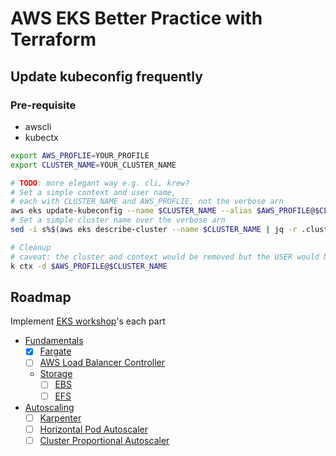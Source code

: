 # AWS EKS Better Practice with Terraform

## Update kubeconfig **frequently**

### Pre-requisite

- awscli
- kubectx

```sh
export AWS_PROFLIE=YOUR_PROFILE
export CLUSTER_NAME=YOUR_CLUSTER_NAME

# TODO: more elegant way e.g. cli, krew?
# Set a simple context and user name,
# each with CLUSTER_NAME and AWS_PROFLIE, not the verbose arn
aws eks update-kubeconfig --name $CLUSTER_NAME --alias $AWS_PROFILE@$CLUSTER_NAME --user-alias $AWS_PROFILE
# Set a simple cluster name over the verbose arn
sed -i s%$(aws eks describe-cluster --name $CLUSTER_NAME | jq -r .cluster.arn | awk -F/ '{ print $1"/" }')%% -- $HOME/.kube/config

# Cleanup
# caveat: the cluster and context would be removed but the USER would NOT
k ctx -d $AWS_PROFILE@$CLUSTER_NAME
```

## Roadmap

Implement [EKS workshop](https://www.eksworkshop.com/)'s each part

- [Fundamentals](https://www.eksworkshop.com/docs/fundamentals/)
  - [x] [Fargate](https://www.eksworkshop.com/docs/fundamentals/fargate/)
  - [ ] [AWS Load Balancer Controller](https://www.eksworkshop.com/docs/fundamentals/exposing/aws-lb-controller)
  - [Storage](https://www.eksworkshop.com/docs/fundamentals/storage/)
    - [ ] [EBS](https://www.eksworkshop.com/docs/fundamentals/storage/ebs/)
    - [ ] [EFS](https://www.eksworkshop.com/docs/fundamentals/storage/efs/)
- [Autoscaling](https://www.eksworkshop.com/docs/autoscaling/)
  - [ ] [Karpenter](https://www.eksworkshop.com/docs/autoscaling/compute/karpenter/)
  - [ ] [Horizontal Pod Autoscaler](https://www.eksworkshop.com/docs/autoscaling/workloads/horizontal-pod-autoscaler/)
  - [ ] [Cluster Proportional Autoscaler](https://www.eksworkshop.com/docs/autoscaling/workloads/cluster-proportional-autoscaler/)
